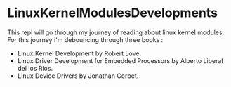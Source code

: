 # LinuxKernelModulesDevelopments
 This repi will go through my journey of reading about linux kernel modules.<br>
 For this journey i'm debouncing through three books :
 * Linux Kernel Development by Robert Love.
 * Linux Driver Development for Embedded Processors by Alberto Liberal del los Rios.
 * Linux Device Drivers by Jonathan Corbet.
